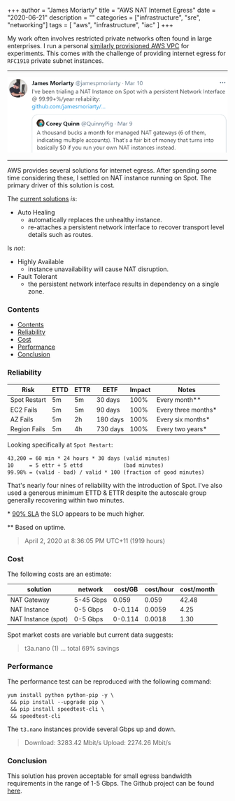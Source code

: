 +++
author = "James Moriarty"
title = "AWS NAT Internet Egress"
date = "2020-06-21"
description = ""
categories = ["infrastructure", "sre", "networking"]
tags = [
  "aws",
  "infrastructure",
  "iac"
]
+++

My work often involves restricted private networks often found in large enterprises. I run a personal [similarly provisioned AWS VPC](https://github.com/jamesmoriarty/cfn-vpc) for experiments. This comes with the challenge of providing internet egress for `RFC1918` private subnet instances.

<hr />

[![tweet](/images/aws-nat.png)](https://twitter.com/jamespmoriarty/status/1369445902251855873)

<hr />

AWS provides several solutions for internet egress. After spending some time considering these, I settled on NAT instance running on Spot. The primary driver of this solution is cost.

The [current solutions](https://github.com/jamesmoriarty/cfn-cheapest-nat) *is*:

- Auto Healing 
  - automatically replaces the unhealthy instance.
  - re-attaches a persistent network interface to recover transport level details such as routes.

Is *not*:

- Highly Available
  - instance unavailability will cause NAT disruption.
- Fault Tolerant
  - the persistent network interface results in dependency on a single zone.

### Contents

- [Contents](#contents)
- [Reliability](#reliability)
- [Cost](#cost)
- [Performance](#performance)
- [Conclusion](#conclusion)

### Reliability

| Risk         | ETTD | ETTR | EETF     | Impact | Notes
|--------------|------|------|----------|--------|-
| Spot Restart | 5m   | 5m   | 30 days  | 100%   | Every month**
| EC2 Fails    | 5m   | 5m   | 90 days  | 100%   | Every three months*
| AZ Fails     | 5m   | 2h   | 180 days | 100%   | Every six months*
| Region Fails | 5m   | 4h   | 730 days | 100%   | Every two years*

Looking specifically at `Spot Restart`:

```
43,200 = 60 min * 24 hours * 30 days (valid minutes)
10     = 5 ettr + 5 ettd             (bad minutes)
99.98% = (valid - bad) / valid * 100 (fraction of good minutes)
```

That's nearly four nines of reliability with the introduction of Spot. I've also used a generous minimum ETTD & ETTR despite the autoscale group generally recovering within two minutes.

\* [90% SLA](https://aws.amazon.com/compute/sla/) the SLO appears to be much higher.

\** Based on uptime.

> April 2, 2020 at 8:36:05 PM UTC+11 (1919 hours)

### Cost

The following costs are an estimate:

|solution            |network  |cost/GB|cost/hour|cost/month|
|--------------------|---------|-------|---------|----------|
|NAT Gateway         |5-45 Gbps|  0.059|0.059    |42.48     |
|NAT Instance        |0-5  Gbps|0-0.114|0.0059   | 4.25     |
|NAT Instance (spot) |0-5  Gbps|0-0.114|0.0018   | 1.30     |

Spot market costs are variable but current data suggests:

> t3a.nano (1) ... total 69% savings

### Performance

The performance test can be reproduced with the following command:

```
yum install python python-pip -y \
 && pip install --upgrade pip \
 && pip install speedtest-cli \
 && speedtest-cli
```

The `t3.nano` instances provide several Gbps up and down.

> Download: 3283.42 Mbit/s
> Upload: 2274.26 Mbit/s

### Conclusion

This solution has proven acceptable for small egress bandwidth requirements in the range of 1-5 Gbps. The Github project can be found [here](https://github.com/jamesmoriarty/cfn-cheapest-nat).
